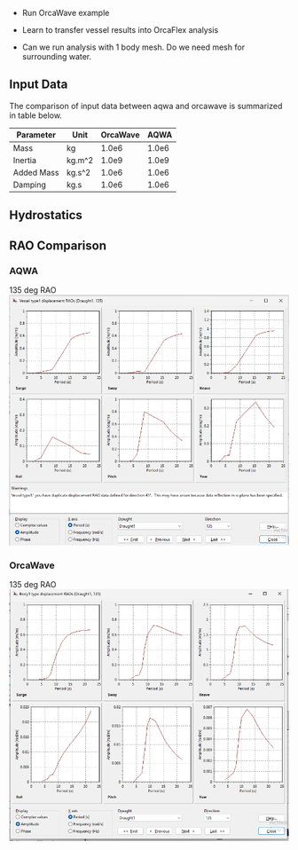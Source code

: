 - Run OrcaWave example
- Learn to transfer vessel results into OrcaFlex analysis


- Can we run analysis with 1 body mesh. Do we need mesh for surrounding water.


## Input Data

The comparison of input data between aqwa and orcawave is summarized in table below.

| Parameter |  Unit | OrcaWave | AQWA |
|-----------|-------|----------|------|
| Mass | kg | 1.0e6 | 1.0e6 |
| Inertia | kg.m^2 | 1.0e9 | 1.0e9 |
| Added Mass | kg.s^2 | 1.0e6 | 1.0e6 |
| Damping | kg.s | 1.0e6 | 1.0e6 |




## Hydrostatics

## RAO Comparison



### AQWA

135 deg RAO
![alt text](aqwa_raos_max_22s.png)

<!-- ![alt text](aqwa_raos_max_15s.png) -->
<!-- ![alt text](aqwa_raos.png) -->

### OrcaWave

135 deg RAO
![alt text](orcawave_in_orcaflex_raos_wt_corrected_135deg.png)

<!-- ![alt text](orcawave_in_orcaflex_raos_wt_corrected.png) -->

<!-- ![imported to orcaflex](orcawave_in_orcaflex_raos.png) -->

<!-- Orcawave RAOs As displayed in Orcawave
![alt text](orcawave_in_orcawave_raos.png) -->
